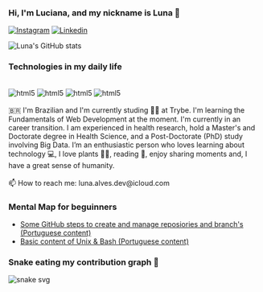 ### Hi, I'm Luciana, and my nickname is Luna 🌙

[![Instagram](https://img.shields.io/badge/Instagram-E4405F?style=for-the-badge&logo=instagram&logoColor=white)](https://www.instagram.com/luna.alves.dev/)
[![Linkedin](https://img.shields.io/badge/LinkedIn-0077B5?style=for-the-badge&logo=linkedin&logoColor=white)](https://www.linkedin.com/in/lunadev)

![Luna's GitHub stats](https://github-readme-stats.vercel.app/api?username=luna-alves-dev&show_icons=true&theme=dracula)
	
### Technologies in my daily life
<div style="display: inline_block"><br/>
  <image alineg=center alt="html5" src="https://img.shields.io/badge/HTML5-E34F26?style=for-the-badge&logo=html5&logoColor=white" />
  <image alineg=center alt="html5" src="https://img.shields.io/badge/CSS-239120?&style=for-the-badge&logo=css3&logoColor=white" />
  <image alineg=center alt="html5" src="https://img.shields.io/badge/JavaScript-F7DF1E?style=for-the-badge&logo=javascript&logoColor=black" />
  <image alineg=center alt="html5" src="https://img.shields.io/badge/React-20232A?style=for-the-badge&logo=react&logoColor=61DAFB" />
</div>
  <br/>
🇧🇷 I'm Brazilian and I'm currently studing 👩‍🎓 at Trybe. I'm learning the Fundamentals of Web Development at the moment. I'm currently in an career transition. I am experienced in health research, hold a Master's and Doctorate degree in Health Science, and a Post-Doctorate (PhD) study involving Big Data. I’m an enthusiastic person who loves learning about technology 💻, I love plants 🌵🌿, reading 📖, enjoy sharing moments and, I have a great sense of humanity.
<br/>
<br/>
📫 How to reach me: luna.alves.dev@icloud.com
<br/>

### Mental Map for beguinners 
- [Some GitHub steps to create and manage reposiories and branch's (Portuguese content)](https://miro.com/app/board/uXjVO_iO2zM=/?share_link_id=540650843555)
- [Basic content of Unix & Bash (Portuguese content)](https://miro.com/app/board/uXjVOAZRdUQ=/?share_link_id=637462461856)

### Snake eating my contribution graph 🐍
![snake svg](https://github.com/luna-alves-dev/luna-alves-dev/blob/output/github-contribution-grid-snake.svg)


